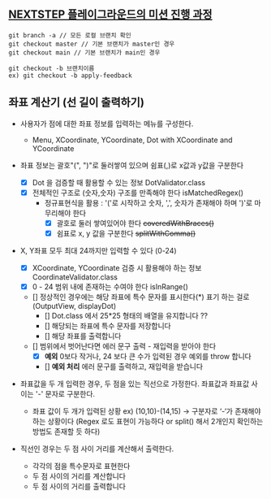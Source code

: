 ## [NEXTSTEP 플레이그라운드의 미션 진행 과정](https://github.com/next-step/nextstep-docs/blob/master/playground/README.md)

```
git branch -a // 모든 로컬 브랜치 확인
git checkout master // 기본 브랜치가 master인 경우
git checkout main // 기본 브랜치가 main인 경우

git checkout -b 브랜치이름
ex) git checkout -b apply-feedback
```

## 좌표 계산기 (선 길이 출력하기)
- 사용자가 점에 대한 좌표 정보를 입력하는 메뉴를 구성한다. 
  - Menu, XCoordinate, YCoordinate, Dot with XCoordinate and YCoordinate

- 좌표 정보는 괄호"(", ")"로 둘러쌓여 있으며 쉼표(,)로 x값과 y값을 구분한다
  - [x] Dot 을 검증할 때 활용할 수 있는 정보 DotValidator.class
  - [x] 전체적인 구조로 (숫자,숫자) 구조를 만족해야 한다 isMatchedRegex()
    - 정규표현식을 활용 : '('로 시작하고 숫자, ',', 숫자가 존재해야 하며 ')'로 마무리해야 한다
      - [x] 괄호로 둘러 쌓여있어야 한다 ~~coveredWithBraces()~~
      - [x] 쉼표로 x, y 값을 구분한다 ~~splitWithComma()~~

- X, Y좌표 모두 최대 24까지만 입력할 수 있다 (0-24)
  - [x] XCoordinate, YCoordinate 검증 시 활용해야 하는 정보 CoordinateValidator.class
  - [x] 0 - 24 범위 내에 존재하는 수여야 한다 isInRange()
  - [] 정상적인 경우에는 해당 좌표에 특수 문자를 표시한다(*) 표기 하는 걸로  (OutputView, displayDot)
    - [] Dot.class 에서 25*25 형태의 배열을 유지합니다 ??
    - [] 해당되는 좌표에 특수 문자를 저장합니다
    - [] 해당 좌표를 출력합니다 
  - [] 범위에서 벗어난다면 에러 문구 출력 - 재입력을 받아야 한다 
    - [x] **예외** 0보다 작거나, 24 보다 큰 수가 입력된 경우 예외를 throw 합니다
    - [] **예외 처리** 에러 문구를 출력하고, 재입력을 받습니다 
  

- 좌표값을 두 개 입력한 경우, 두 점을 있는 직선으로 가정한다. 좌표값과 좌표값 사이는 '-' 문자로 구분한다.
  - 좌표 값이 두 개가 입력된 상황
  ex) (10,10)-(14,15) -> 구분자로 ‘-‘가 존재해야 하는 상황이다 (Regex 로도 표현이 가능하다 or split() 해서 2개인지 확인하는 방법도 존재할 듯 하다)
 
- 직선인 경우는 두 점 사이 거리를 계산해서 출력한다.
  - 각각의 점을 특수문자로 표현한다
  - 두 점 사이의 거리를 계산합니다
  - 두 점 사이의 거리를 출력합니다 

